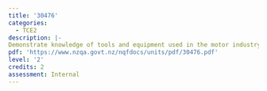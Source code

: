 ```yaml
---
title: '30476'
categories:
  - TCE2
description: |-
Demonstrate knowledge of tools and equipment used in the motor industry
pdf: 'https://www.nzqa.govt.nz/nqfdocs/units/pdf/30476.pdf'
level: '2'
credits: 2
assessment: Internal
---
```


